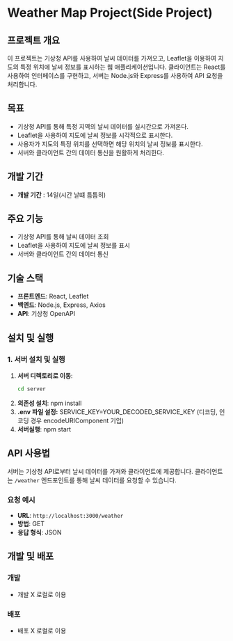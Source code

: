 # Weather Map Project(Side Project)

## 프로젝트 개요

이 프로젝트는 기상청 API를 사용하여 날씨 데이터를 가져오고, Leaflet을 이용하여 지도의 특정 위치에 날씨 정보를 표시하는 웹 애플리케이션입니다. 
클라이언트는 React를 사용하여 인터페이스를 구현하고, 서버는 Node.js와 Express를 사용하여 API 요청을 처리합니다.

## 목표

- 기상청 API를 통해 특정 지역의 날씨 데이터를 실시간으로 가져온다.
- Leaflet을 사용하여 지도에 날씨 정보를 시각적으로 표시한다.
- 사용자가 지도의 특정 위치를 선택하면 해당 위치의 날씨 정보를 표시한다.
- 서버와 클라이언트 간의 데이터 통신을 원활하게 처리한다.

## 개발 기간
- **개발 기간** : 14일(시간 날떄 틈틈히)
  
## 주요 기능

- 기상청 API를 통해 날씨 데이터 조회
- Leaflet을 사용하여 지도에 날씨 정보를 표시
- 서버와 클라이언트 간의 데이터 통신

## 기술 스택

- **프론트엔드**: React, Leaflet
- **백엔드**: Node.js, Express, Axios
- **API**: 기상청 OpenAPI

## 설치 및 실행

### 1. 서버 설치 및 실행

1. **서버 디렉토리로 이동**:
   ```bash
   cd server
2. **의존성 설치**:
   npm install
3. **.env 파일 설정:**
   SERVICE_KEY=YOUR_DECODED_SERVICE_KEY (디코딩, 인코딩 경우 encodeURIComponent 기입)
4. **서버실행**:
   npm start

## API 사용법

서버는 기상청 API로부터 날씨 데이터를 가져와 클라이언트에 제공합니다. 클라이언트는 `/weather` 엔드포인트를 통해 날씨 데이터를 요청할 수 있습니다.

### 요청 예시

- **URL**: `http://localhost:3000/weather`
- **방법**: GET
- **응답 형식**: JSON

## 개발 및 배포

### 개발

- 개발 X 로컬로 이용

### 배포

- 배포 X 로컬로 이용


   
